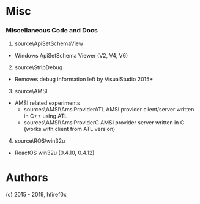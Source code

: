 # Misc

### Miscellaneous Code and Docs

1. source\ApiSetSchemaView
* Windows ApiSetSchema Viewer (V2, V4, V6)

2. source\StripDebug
* Removes debug information left by VisualStudio 2015+

3. source\AMSI
* AMSI related experiments
    * sources\AMSI\AmsiProviderATL 
AMSI provider client/server written in C++ using ATL
    * sources\AMSI\AmsiProviderC
AMSI provider server written in C (works with client from ATL version)

4. source\ROS\win32u
* ReactOS win32u (0.4.10, 0.4.12)


# Authors

(c) 2015 - 2019, hfiref0x
